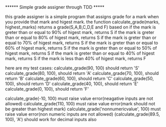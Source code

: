 ****** Simple grade assigner through TDD *****

this grade assigner is a simple program that assigns grade for a mark when you provide that mark and higest mark.
the function calculate_grade(marks, highest_marks) returns a grade(S,A,B,C,D,E and F) based on 
if the mark is greter than or equal to 90% of higest mark, returns S
if the mark is greter than or equal to 80% of higest mark, returns S
if the mark is greter than or equal to 70% of higest mark, returns S
if the mark is greter than or equal to 60% of higest mark, returns S
if the mark is greter than or equal to 50% of higest mark, returns S
if the mark is greter than or equal to 40% of higest mark, returns S
if the mark is less than 40% of higest mark, returns F

here are my test cases:
calculate_grade(90, 100) should return 'S'
calculate_grade(80, 100), should return 'A'
calculate_grade(70, 100), should return 'B'
calculate_grade(60, 100), should return 'C'
calculate_grade(50, 100), should return 'D'
calculate_grade(40, 100), should return 'E'
calculate_grade(0, 100), should return 'F'

calculate_grade(-10, 100) must raise value error(neagative inputs are not allowed)
calculate_grade(110, 100) must raise value error(mark should not be greater than highest mark)
calculate_grade('nonnumericvalue', 100) must raise value error(non numeric inputs are not allowed)
(calculate_grade(89.5, 100), 'A') should work for decimal inputs also


